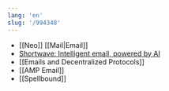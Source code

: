 ```yaml
---
lang: 'en'
slug: '/994348'
---
```


- [[Neo]] [[Mail|Email]]
- [Shortwave: Intelligent email, powered by AI](https://www.shortwave.com/#r)
- [[Emails and Decentralized Protocols]]
- [[AMP Email]]
- [[Spellbound]]
